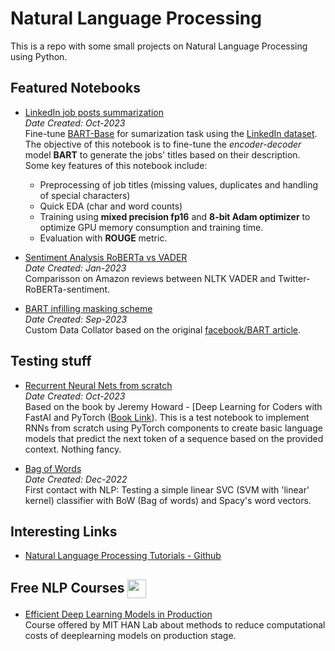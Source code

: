 # Natural Language Processing
This is a repo with some small projects on Natural Language Processing using Python.

## Featured Notebooks

- [LinkedIn job posts summarization](https://github.com/brenoingwersen/natural-language-processing/blob/main/linkedin-jobs-summarization-bart.ipynb)\
*Date Created: Oct-2023*\
Fine-tune [BART-Base](https://arxiv.org/abs/1910.13461) for sumarization task using the [LinkedIn dataset](https://www.kaggle.com/datasets/arshkon/linkedin-job-postings).\
The objective of this notebook is to fine-tune the *encoder-decoder* model **BART** to generate the jobs' titles based on their description. Some key features of this notebook include:
  - Preprocessing of job titles (missing values, duplicates and handling of special characters)
  - Quick EDA (char and word counts)
  - Training using **mixed precision fp16** and **8-bit Adam optimizer** to optimize GPU memory consumption and training time.
  - Evaluation with **ROUGE** metric.

- [Sentiment Analysis RoBERTa vs VADER](https://github.com/brenoingwersen/natural-language-processing/blob/main/amazon-reviews-roberta-vader.ipynb)\
*Date Created: Jan-2023*\
Comparisson on Amazon reviews between NLTK VADER and Twitter-RoBERTa-sentiment.

- [BART infilling masking scheme](https://github.com/brenoingwersen/natural-language-processing/blob/main/DataCollatorForInfillingMask.ipynb)\
*Date Created: Sep-2023*\
Custom Data Collator based on the original [facebook/BART article](https://arxiv.org/pdf/1910.13461.pdf).

## Testing stuff
- [Recurrent Neural Nets from scratch](https://github.com/brenoingwersen/natural-language-processing/blob/main/RNN_from_scratch.ipynb)\
*Date Created: Oct-2023*\
Based on the book by Jeremy Howard - [Deep Learning for Coders with FastAI and PyTorch ([Book Link](https://www.amazon.com/Deep-Learning-Coders-fastai-PyTorch/dp/1492045527)). This is a test notebook to implement RNNs from scratch using PyTorch components to create basic language models that predict the next token of a sequence based on the provided context. Nothing fancy.

- [Bag of Words](https://github.com/brenoingwersen/natural-language-processing/blob/main/simple-bow-classifier.ipynb)\
*Date Created: Dec-2022*\
First contact with NLP: Testing a simple linear SVC (SVM with 'linear' kernel) classifier with BoW (Bag of words) and Spacy's word vectors.

## Interesting Links
- [Natural Language Processing Tutorials - Github](https://github.com/ujjwalkarn/Machine-Learning-Tutorials#nlp)

## Free NLP Courses <img width=30 src="https://github.com/brenoingwersen/natural-language-processing/assets/58577881/213c7080-818b-48f8-a4d1-1722d86b6af5" style="vertical-align:middle">
- [Efficient Deep Learning Models in Production](https://www.youtube.com/watch?v=rCFvPEQTxKI)\
Course offered by MIT HAN Lab about methods to reduce computational costs of deeplearning models on production stage.
